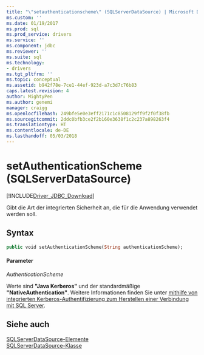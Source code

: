 ```yaml
---
title: "\"setauthenticationscheme\" (SQLServerDataSource) | Microsoft Docs"
ms.custom: ''
ms.date: 01/19/2017
ms.prod: sql
ms.prod_service: drivers
ms.service: ''
ms.component: jdbc
ms.reviewer: ''
ms.suite: sql
ms.technology:
- drivers
ms.tgt_pltfrm: ''
ms.topic: conceptual
ms.assetid: b942f78e-7ce1-44ef-923d-a7c3d7c76b83
caps.latest.revision: 4
author: MightyPen
ms.author: genemi
manager: craigg
ms.openlocfilehash: 249bfe5e0e3eff2171c1c8508129ff9f2f0f38fb
ms.sourcegitcommit: 2ddc0bfb3ce2f2b160e3638f1c2c237a898263f4
ms.translationtype: HT
ms.contentlocale: de-DE
ms.lasthandoff: 05/03/2018
---
```

# <a name="setauthenticationscheme-sqlserverdatasource"></a>setAuthenticationScheme (SQLServerDataSource)
[!INCLUDE[Driver_JDBC_Download](../../../includes/driver_jdbc_download.md)]

  Gibt die Art der integrierten Sicherheit an, die für die Anwendung verwendet werden soll.  
  
## <a name="syntax"></a>Syntax  
  
```vb  
public void setAuthenticationScheme(String authenticationScheme);  
```  
  
#### <a name="parameters"></a>Parameter  
 *AuthenticationScheme*  
  
 Werte sind **"Java Kerberos"** und der standardmäßige **"NativeAuthentication"**. Weitere Informationen finden Sie unter [mithilfe von integrierten Kerberos-Authentifizierung zum Herstellen einer Verbindung mit SQL Server](../../../connect/jdbc/using-kerberos-integrated-authentication-to-connect-to-sql-server.md).  
  
## <a name="see-also"></a>Siehe auch  
 [SQLServerDataSource-Elemente](../../../connect/jdbc/reference/sqlserverdatasource-members.md)   
 [SQLServerDataSource-Klasse](../../../connect/jdbc/reference/sqlserverdatasource-class.md)  
  
  
